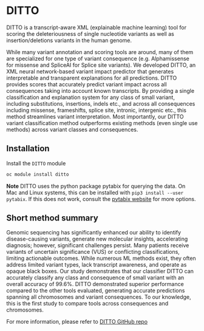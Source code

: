 # DITTO

DITTO is a transcript-aware XML (explainable machine learning) tool for scoring the deleteriousness of single nucleotide variants as well as insertion/deletions variants in the human genome.

While many variant annotation and scoring tools are around, many of them are specialized for one type of variant
consequence (e.g. Alphamissense for missense and SpliceAI for Splice site variants). We developed DITTO, an XML
neural network-based variant impact predictor that generates interpretable and transparent explanations for all
predictions. DITTO provides scores that accurately predict variant impact across all consequences taking into account
known transcripts. By providing a single classification and explanation system for any class of small variant, including
substitutions, insertions, indels etc., and across all consequences including missense, frameshifts, splice site,
intronic, intergenic etc., this method streamlines variant interpretation.  Most importantly, our DITTO variant
classification method outperforms existing methods (even single use methods) across variant classes and consequences.

## Installation

Install the `DITTO` module

```bash
oc module install ditto
```

**Note** DITTO uses the python package pytabix for querying the data. On Mac and Linux systems, this can be installed
with `pip3 install --user pytabix`. If this does not work, consult the [pytabix website](https://pypi.org/project/pytabix/) for more options.

## Short method summary

Genomic sequencing has significantly enhanced our ability to identify disease-causing variants, generate new molecular
insights, accelerating diagnosis; however, significant challenges persist. Many patients receive variants of uncertain
significance (VUS) or conflicting classifications, limiting actionable outcomes. While numerous ML methods exist, they
often address limited variant types, lack transcript awareness, and operate as opaque black boxes. Our study
demonstrates that our classifier DITTO can accurately classify any class and consequence of small variant with an overall accuracy of 99.6%.
DITTO demonstrated superior performance compared to the other tools evaluated, generating accurate predictions spanning
all chromosomes and variant consequences. To our knowledge, this is the first study to compare tools across consequences
and chromosomes.

For more information, please refer to [DITTO GitHub repo](https://github.com/uab-cgds-worthey/DITTO)
